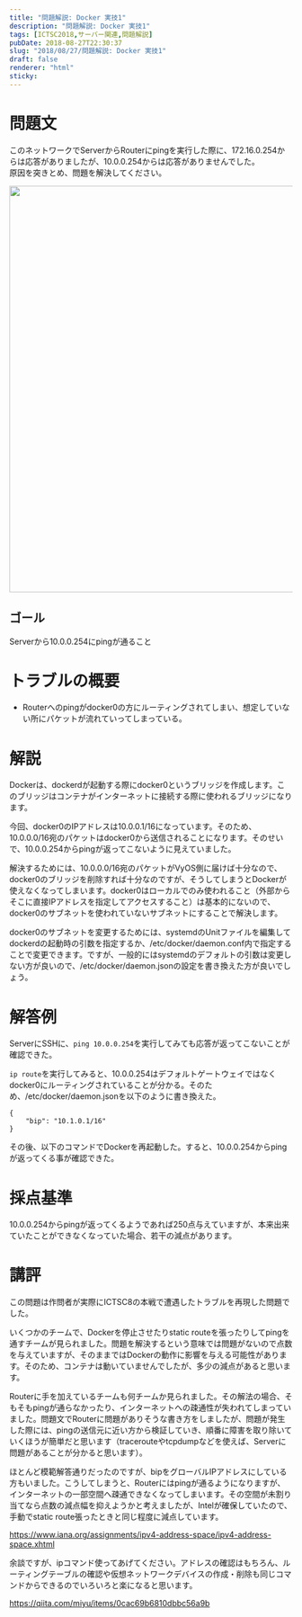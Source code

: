 ```yaml
---
title: "問題解説: Docker 実技1"
description: "問題解説: Docker 実技1"
tags: [ICTSC2018,サーバー関連,問題解説]
pubDate: 2018-08-27T22:30:37
slug: "2018/08/27/問題解説: Docker 実技1"
draft: false
renderer: "html"
sticky: 
---
```


<h1>問題文</h1>
<p>このネットワークでServerからRouterにpingを実行した際に、172.16.0.254からは応答がありましたが、10.0.0.254からは応答がありませんでした。<br />
原因を突きとめ、問題を解決してください。</p>
<p><img decoding="async" loading="lazy" src="/images/wp/2018/08/Screen-Shot-2018-08-25-at-9.56.43-AM-1024x723.png.webp" alt="" width="1024" height="723" class="alignnone size-large wp-image-1866" /></p>
<h2>ゴール</h2>
<p>Serverから10.0.0.254にpingが通ること</p>
<h1>トラブルの概要</h1>
<ul>
<li>Routerへのpingがdocker0の方にルーティングされてしまい、想定していない所にパケットが流れていってしまっている。</li>
</ul>
<h1>解説</h1>
<p>Dockerは、dockerdが起動する際にdocker0というブリッジを作成します。このブリッジはコンテナがインターネットに接続する際に使われるブリッジになります。</p>
<p>今回、docker0のIPアドレスは10.0.0.1/16になっています。そのため、10.0.0.0/16宛のパケットはdocker0から送信されることになります。そのせいで、10.0.0.254からpingが返ってこないように見えていました。</p>
<p>解決するためには、10.0.0.0/16宛のパケットがVyOS側に届けば十分なので、docker0のブリッジを削除すれば十分なのですが、そうしてしまうとDockerが使えなくなってしまいます。docker0はローカルでのみ使われること（外部からそこに直接IPアドレスを指定してアクセスすること）は基本的にないので、docker0のサブネットを使われていないサブネットにすることで解決します。</p>
<p>docker0のサブネットを変更するためには、systemdのUnitファイルを編集してdockerdの起動時の引数を指定するか、/etc/docker/daemon.conf内で指定することで変更できます。ですが、一般的にはsystemdのデフォルトの引数は変更しない方が良いので、/etc/docker/daemon.jsonの設定を書き換えた方が良いでしょう。</p>
<h1>解答例</h1>
<p>ServerにSSHに、<code>ping 10.0.0.254</code>を実行してみても応答が返ってこないことが確認できた。</p>
<p><code>ip route</code>を実行してみると、10.0.0.254はデフォルトゲートウェイではなくdocker0にルーティングされていることが分かる。そのため、/etc/docker/daemon.jsonを以下のように書き換えた。</p>
<pre class="brush: jscript; title: ; title: ; notranslate" title=""><code>{
    &quot;bip&quot;: &quot;10.1.0.1/16&quot;
}</code></pre>
<p>その後、以下のコマンドでDockerを再起動した。すると、10.0.0.254からpingが返ってくる事が確認できた。</p>
<h1>採点基準</h1>
<p>10.0.0.254からpingが返ってくるようであれば250点与えていますが、本来出来ていたことができなくなっていた場合、若干の減点があります。</p>
<h1>講評</h1>
<p>この問題は作問者が実際にICTSC8の本戦で遭遇したトラブルを再現した問題でした。</p>
<p>いくつかのチームで、Dockerを停止させたりstatic routeを張ったりしてpingを通すチームが見られました。問題を解決するという意味では問題がないので点数を与えていますが、そのままではDockerの動作に影響を与える可能性があります。そのため、コンテナは動いていませんでしたが、多少の減点があると思います。</p>
<p>Routerに手を加えているチームも何チームか見られました。その解法の場合、そもそもpingが通らなかったり、インターネットへの疎通性が失われてしまっていました。問題文でRouterに問題がありそうな書き方をしましたが、問題が発生した際には、pingの送信元に近い方から検証していき、順番に障害を取り除いていくほうが簡単だと思います（tracerouteやtcpdumpなどを使えば、Serverに問題があることが分かると思います）。</p>
<p>ほとんど模範解答通りだったのですが、bipをグローバルIPアドレスにしている方もいました。こうしてしまうと、Routerにはpingが通るようになりますが、インターネットの一部空間へ疎通できなくなってしまいます。その空間が未割り当てなら点数の減点幅を抑えようかと考えましたが、Intelが確保していたので、手動でstatic route張ったときと同じ程度に減点しています。</p>
<p><a href="https://www.iana.org/assignments/ipv4-address-space/ipv4-address-space.xhtml">https://www.iana.org/assignments/ipv4-address-space/ipv4-address-space.xhtml</a></p>
<p>余談ですが、ipコマンド使ってあげてください。アドレスの確認はもちろん、ルーティングテーブルの確認や仮想ネットワークデバイスの作成・削除も同じコマンドからできるのでいろいろと楽になると思います。</p>
<p><a href="https://qiita.com/miyu/items/0cac69b6810dbbc56a9b">https://qiita.com/miyu/items/0cac69b6810dbbc56a9b</a></p>
